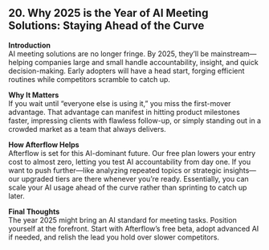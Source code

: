 ## 20. Why 2025 is the Year of AI Meeting Solutions: Staying Ahead of the Curve

**Introduction**  
AI meeting solutions are no longer fringe. By 2025, they’ll be mainstream—helping companies large and small handle accountability, insight, and quick decision-making. Early adopters will have a head start, forging efficient routines while competitors scramble to catch up.

**Why It Matters**  
If you wait until “everyone else is using it,” you miss the first-mover advantage. That advantage can manifest in hitting product milestones faster, impressing clients with flawless follow-up, or simply standing out in a crowded market as a team that always delivers.

**How Afterflow Helps**  
Afterflow is set for this AI-dominant future. Our free plan lowers your entry cost to almost zero, letting you test AI accountability from day one. If you want to push further—like analyzing repeated topics or strategic insights—our upgraded tiers are there whenever you’re ready. Essentially, you can scale your AI usage ahead of the curve rather than sprinting to catch up later.

**Final Thoughts**  
The year 2025 might bring an AI standard for meeting tasks. Position yourself at the forefront. Start with Afterflow’s free beta, adopt advanced AI if needed, and relish the lead you hold over slower competitors.
